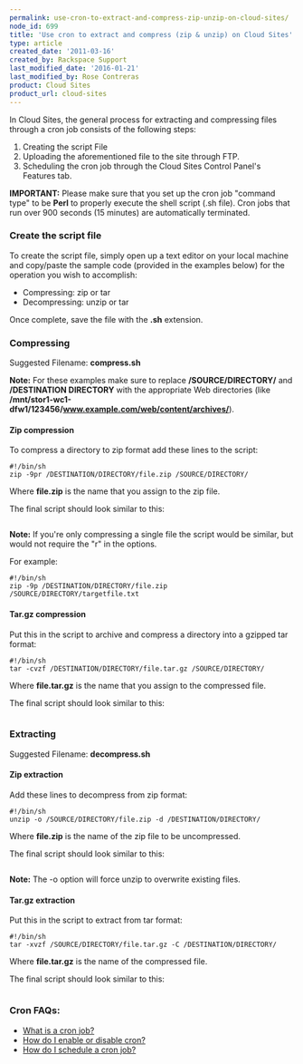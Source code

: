 ```yaml
---
permalink: use-cron-to-extract-and-compress-zip-unzip-on-cloud-sites/
node_id: 699
title: 'Use cron to extract and compress (zip & unzip) on Cloud Sites'
type: article
created_date: '2011-03-16'
created_by: Rackspace Support
last_modified_date: '2016-01-21'
last_modified_by: Rose Contreras
product: Cloud Sites
product_url: cloud-sites
---
```


In Cloud Sites, the general process for extracting and compressing files
through a cron job consists of the following steps:

1.  Creating the script File
2.  Uploading the aforementioned file to the site through FTP.
3.  Scheduling the cron job through the Cloud Sites Control Panel's
    Features tab.

**IMPORTANT:** Please make sure that you set up the cron job
"command type" to be **Perl** to properly execute the shell script (.sh
file). Cron jobs that run over 900 seconds (15 minutes) are
automatically terminated.

### Create the script file

To create the script file, simply open up a text editor on your local
machine and copy/paste the sample code (provided in the examples below)
for the operation you wish to accomplish:

-   Compressing: zip or tar
-   Decompressing: unzip or tar

Once complete, save the file with the **.sh** extension.

### Compressing

Suggested Filename: **compress.sh**

**Note:** For these examples make sure to replace **/SOURCE/DIRECTORY/**
and **/DESTINATION DIRECTORY** with the appropriate Web directories (like
**/mnt/stor1-wc1-dfw1/123456/www.example.com/web/content/archives/**).

#### Zip compression

To compress a directory to zip format add these lines to the script:

    #!/bin/sh
    zip -9pr /DESTINATION/DIRECTORY/file.zip /SOURCE/DIRECTORY/

Where **file.zip** is the name that you assign to the zip file.

The final script should look similar to this:

<img src="https://8026b2e3760e2433679c-fffceaebb8c6ee053c935e8915a3fbe7.ssl.cf2.rackcdn.com/field/image/Zip_script_visual.png" alt="" />

**Note:** If you're only compressing a single file the script would be
similar, but would not require the "r" in the options.

For example:

    #!/bin/sh
    zip -9p /DESTINATION/DIRECTORY/file.zip /SOURCE/DIRECTORY/targetfile.txt

#### Tar.gz compression

Put this in the script to archive and compress a directory into a
gzipped tar format:

    #!/bin/sh
    tar -cvzf /DESTINATION/DIRECTORY/file.tar.gz /SOURCE/DIRECTORY/

Where **file.tar.gz** is the name that you assign to the compressed file.

The final script should look similar to this:

<img src="https://8026b2e3760e2433679c-fffceaebb8c6ee053c935e8915a3fbe7.ssl.cf2.rackcdn.com/field/image/Zip_script_visual.png" alt="" />

### Extracting

Suggested Filename: **decompress.sh**

#### Zip extraction

Add these lines to decompress from zip format:

    #!/bin/sh
    unzip -o /SOURCE/DIRECTORY/file.zip -d /DESTINATION/DIRECTORY/

Where **file.zip** is the name of the zip file to be uncompressed.

The final script should look similar to this:

<img src="https://8026b2e3760e2433679c-fffceaebb8c6ee053c935e8915a3fbe7.ssl.cf2.rackcdn.com/field/image/Unzip_script_visual_0.png" alt="" />

**Note:** The -o option will force unzip to overwrite existing files.

#### Tar.gz extraction

Put this in the script to extract from tar format:

    #!/bin/sh
    tar -xvzf /SOURCE/DIRECTORY/file.tar.gz -C /DESTINATION/DIRECTORY/

Where **file.tar.gz** is the name of the compressed file.

The final script should look similar to this:

<img src="https://8026b2e3760e2433679c-fffceaebb8c6ee053c935e8915a3fbe7.ssl.cf2.rackcdn.com/field/image/Untar_script_visual.png" alt="" />

### Cron FAQs:

-  [What is a cron job?](/how-to/cloud-sites-faq)
-  [How do I enable or disable cron?](/how-to/enable-or-disable-a-cloud-sites-scheduled-task-cron-job)
-  [How do I schedule a cron job?](/how-to/how-do-i-schedule-a-cron-job-for-cloud-sites)
